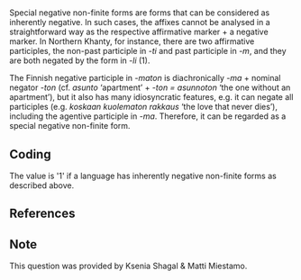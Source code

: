 # [](ParameterTable?__template__=property.md&property=Name#cldf:UT053)

Special negative non-finite forms are forms that can be considered as inherently negative. In such cases, the affixes 
cannot be analysed in a straightforward way as the respective affirmative marker + a negative marker. In Northern Khanty, 
for instance, there are two affirmative participles, the non-past participle in *-ti* and past participle in *-m*, and 
they are both negated by the form in *-li* (1).

[](ExampleTable?example_id=1a&with_internal_ref_link#cldf:UT053-1a)

[](ExampleTable?example_id=1b&with_internal_ref_link#cldf:UT053-1b)

The Finnish negative participle in *-maton* is diachronically *-ma* + nominal negator *-ton* (cf. *asunto* ‘apartment’ + *-ton = asunnoton* ‘the one without an apartment’), but it also has many idiosyncratic features, e.g. it can negate all participles (e.g. *koskaan kuolematon rakkaus* ‘the love that never dies’), including the agentive participle in *-ma*. Therefore, it can be regarded as a special negative non-finite form.

## Coding

The value is '1' if a language has inherently negative non-finite forms as described above. 

## References

[](Source?cited_only#cldf:__all__)


## Note

This question was provided by Ksenia Shagal & Matti Miestamo.
